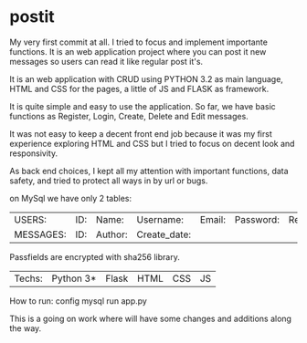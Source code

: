 # postit
My very first commit at all. I tried to focus and implement importante functions. It is an web application project where you can post it new messages so 
users can read it like regular post it's.

It is an web application with CRUD using PYTHON 3.2 as main language, HTML and CSS for the pages, a little of JS and FLASK as framework.

It is quite simple and easy to use the application. So far, we have basic functions as Register, Login, Create, Delete and Edit messages.

It was not easy to keep a decent front end job because it was my first experience exploring HTML and CSS but I tried to focus on decent look
and responsivity.

As back end choices, I kept all my attention with important functions, data safety, and tried to protect all ways in by url or bugs.

on MySql we have only 2 tables:
<table>
  <tr>
    <td>USERS:</td>
    <td>ID:</td>
    <td>Name:</td>
    <td>Username:</td>
    <td>Email:</td>
    <td>Password:</td>
    <td>Register_date</td>
  </tr>
    <td>MESSAGES:</td>
    <td>ID:</td>
    <td>Author:</td>
    <td>Create_date:</td>
</table>

Passfields are encrypted with sha256 library.
<table>
  <td>Techs:</td>
  <td>Python 3*</td>
  <td>Flask</td>
  <td>HTML</td>
  <td>CSS</td>
  <td>JS</td>
</table>
How to run:
config mysql
run app.py

This is a going on work where will have some changes and additions along the way.
